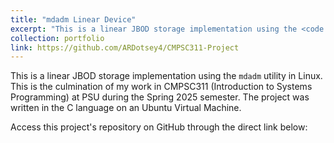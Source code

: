 ```yaml
---
title: "mdadm Linear Device"
excerpt: "This is a linear JBOD storage implementation using the <code class='language-plaintext highlighter-rouge'>mdadm</code> utility in Linux. This is the culmination of my work in CMPSC311 (Introduction to Systems Programming) at PSU during the Spring 2025 semester. The project was written in the C language on an Ubuntu Virtual Machine."
collection: portfolio
link: https://github.com/ARDotsey4/CMPSC311-Project
---
```


This is a linear JBOD storage implementation using the <code class='language-plaintext highlighter-rouge'>mdadm</code> utility in Linux. This is the culmination of my work in CMPSC311 (Introduction to Systems Programming) at PSU during the Spring 2025 semester. The project was written in the C language on an Ubuntu Virtual Machine.

Access this project's repository on GitHub through the direct link below: